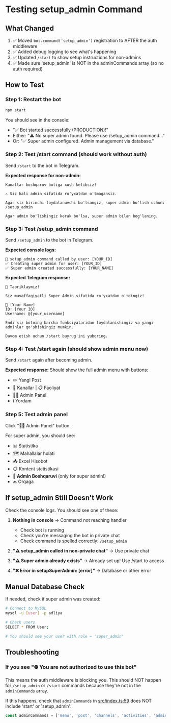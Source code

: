 # Testing setup_admin Command

## What Changed

1. ✅ Moved `bot.command('setup_admin')` registration to AFTER the auth middleware
2. ✅ Added debug logging to see what's happening
3. ✅ Updated `/start` to show setup instructions for non-admins
4. ✅ Made sure 'setup_admin' is NOT in the adminCommands array (so no auth required)

## How to Test

### Step 1: Restart the bot
```bash
npm start
```

You should see in the console:
- "✅ Bot started successfully (PRODUCTION)!"
- Either: "⚠️ No super admin found. Please use /setup_admin command..."
- Or: "✅ Super admin configured. Admin management via database."

### Step 2: Test /start command (should work without auth)
Send `/start` to the bot in Telegram.

**Expected response for non-admin:**
```
Kanallar boshqaruv botiga xush kelibsiz!

⚠️ Siz hali admin sifatida ro'yxatdan o'tmagansiz.

Agar siz birinchi foydalanuvchi bo'lsangiz, super admin bo'lish uchun:
/setup_admin

Agar admin bo'lishingiz kerak bo'lsa, super admin bilan bog'laning.
```

### Step 3: Test /setup_admin command
Send `/setup_admin` to the bot in Telegram.

**Expected console logs:**
```
🔧 setup_admin command called by user: [YOUR_ID]
✅ Creating super admin for user: [YOUR_ID]
✅ Super admin created successfully: [YOUR_NAME]
```

**Expected Telegram response:**
```
🎉 Tabriklaymiz!

Siz muvaffaqiyatli Super Admin sifatida ro'yxatdan o'tdingiz!

👤 [Your Name]
ID: [Your ID]
Username: @[your_username]

Endi siz botning barcha funksiyalaridan foydalanishingiz va yangi adminlar qo'shishingiz mumkin.

Davom etish uchun /start buyrug'ini yuboring.
```

### Step 4: Test /start again (should show admin menu now)
Send `/start` again after becoming admin.

**Expected response:**
Should show the full admin menu with buttons:
- ✏️ Yangi Post
- 📢 Kanallar | 📋 Faoliyat
- 👨‍💼 Admin Panel
- ℹ️ Yordam

### Step 5: Test admin panel
Click "👨‍💼 Admin Panel" button.

For super admin, you should see:
- 📊 Statistika
- 🗺️ Mahallalar holati
- 📥 Excel Hisobot
- 📋 Kontent statistikasi
- **👥 Admin Boshqaruvi** (only for super admin!)
- 🔙 Orqaga

## If setup_admin Still Doesn't Work

Check the console logs. You should see one of these:

1. **Nothing in console** → Command not reaching handler
   - Check bot is running
   - Check you're messaging the bot in private chat
   - Check command is spelled correctly: `/setup_admin`

2. **"⚠️ setup_admin called in non-private chat"** → Use private chat

3. **"⚠️ Super admin already exists"** → Already set up! Use /start to access

4. **"❌ Error in setupSuperAdmin: [error]"** → Database or other error

## Manual Database Check

If needed, check if super admin was created:

```bash
# Connect to MySQL
mysql -u [user] -p adliya

# Check users
SELECT * FROM User;

# You should see your user with role = 'super_admin'
```

## Troubleshooting

### If you see "⛔️ You are not authorized to use this bot"

This means the auth middleware is blocking you. This should NOT happen for `/setup_admin` or `/start` commands because they're not in the `adminCommands` array.

If this happens, check that `adminCommands` in [src/index.ts:59](src/index.ts#L59) does NOT include 'start' or 'setup_admin':

```typescript
const adminCommands = ['menu', 'post', 'channels', 'activities', 'admin', 'stats', 'mahallahs', 'report'];
```
